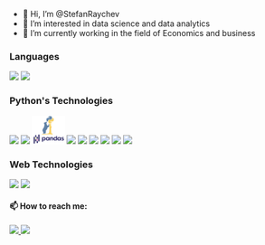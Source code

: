 - 👋 Hi, I’m @StefanRaychev
- 👀 I’m interested in data science and data analytics
- 🌱 I’m currently working in the field of Economics and business

<!--[![Stefan's GitHub stats](https://github-readme-stats.vercel.app/api?username=StefanRaychev)](https://github.com/StefanRaychev/github-readme-stats)-->

### Languages
<a><img height="60" src="https://cdn.icon-icons.com/icons2/2699/PNG/512/python_vertical_logo_icon_168039.png"/></a>
<a><img height="60" src="https://miro.medium.com/max/1200/1*l4xICbIIYlz1OTymWCoUTw.jpeg"/></a>

### Python's Technologies
<a><img height="40" src="https://matplotlib.org/_static/images/logo2.svg"/></a>
<a><img height="50" src="https://bids.berkeley.edu/sites/default/files/styles/250x140/public/projects/scipy_logo_450x254.png?itok=iYqgsiQs"/></a>
<a><img height="50" src="https://raw.githubusercontent.com/earthinversion/earthinversion-images/main/images/pandas-python.png"/></a>
<a><img height="50" src="https://seaborn.pydata.org/_images/logo-tall-lightbg.svg"/></a>
<a><img height="50" src="https://repository-images.githubusercontent.com/33702544/b4400c80-718b-11e9-9f3a-306c07a5f3de"/></a>
<a><img height="50" src="https://www.statsmodels.org/devel/_images/statsmodels-logo-v2.svg"/></a>
<a><img height="50" src="https://encrypted-tbn0.gstatic.com/images?q=tbn:ANd9GcSU1r9xWyPHx4NEzOpoB3IHUiL_sCXm7Op1XJaHPb18vAbS1J-p-EM6WWWjS-Li-FxPagA&usqp=CAU"/></a>
<a><img height="50" src="https://www.moredatascientists.com/wp-content/uploads/2015/06/sklearn-2.png"/></a>
<a><img height="50" src="https://www.moredatascientists.com/wp-content/uploads/2015/06/sklearn-2.png](https://upload.wikimedia.org/wikipedia/commons/thumb/1/11/TensorFlowLogo.svg/1200px-TensorFlowLogo.svg.png"/></a>

### Web Technologies
<a><img height="40" src="https://sass-lang.com/assets/img/logos/logo-b6e1ef6e.svg"/></a>
<a><img height="40" src="https://encrypted-tbn0.gstatic.com/images?q=tbn:ANd9GcTMUuFh4ah50p3dcMhonzqbHdV164aRrqiPPbSoMVdOcZbMqxPSoTt0BFEeWi7ZOSfn32s&usqp=CAU"/></a>

 
 #### 📫 How to reach me:
<!--<a href="https://www.facebook.com/stefan.raychev.129/">
    <img height="50" src="https://cdn1.iconfinder.com/data/icons/logotypes/32/square-facebook-512.png"/>
</a>-->

 <a href="">
    <img height="50" src="https://cdn1.iconfinder.com/data/icons/logotypes/32/square-facebook-512.png"/>
</a>

<a href="https://www.kaggle.com/stefanraychev">
    <img height="50" src="https://inlab.fib.upc.edu/sites/default/files/styles/large/public/field/image/captura_3.png"/>
</a>
  
